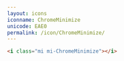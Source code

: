 ```yaml
---
layout: icons
iconname: ChromeMinimize
unicode: EAE0
permalink: /icon/ChromeMinimize/
---
```


``` html
<i class="mi mi-ChromeMinimize"></i>
```
